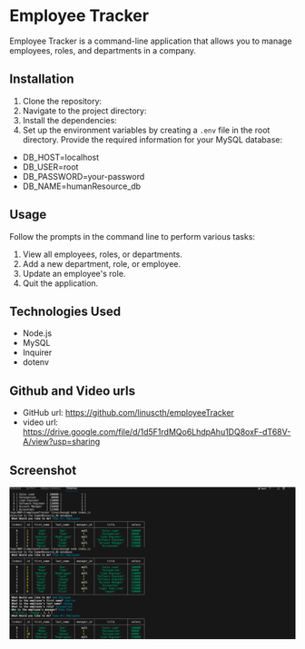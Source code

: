 # Employee Tracker

Employee Tracker is a command-line application that allows you to manage employees, roles, and departments in a company.

## Installation

1. Clone the repository:
2. Navigate to the project directory:
3. Install the dependencies:
4. Set up the environment variables by creating a `.env` file in the root directory. Provide the required information for your MySQL database:

- DB_HOST=localhost
- DB_USER=root
- DB_PASSWORD=your-password
- DB_NAME=humanResource_db

## Usage
Follow the prompts in the command line to perform various tasks:

1. View all employees, roles, or departments.
2. Add a new department, role, or employee.
3. Update an employee's role.
4. Quit the application.

## Technologies Used
* Node.js
* MySQL
* Inquirer
* dotenv

## Github and Video urls 
- GitHub url: https://github.com/linuscth/employeeTracker
- video url: https://drive.google.com/file/d/1d5F1rdMQo6LhdpAhu1DQ8oxF-dT68V-A/view?usp=sharing


## Screenshot

![Image showing what the terminal will appear after running node.js](./lib/Screen%20Shot%202023-06-27%20at%2011.53.16%20PM.png)

